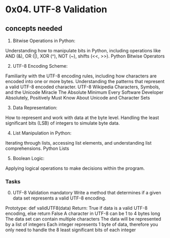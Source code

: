 # 0x04. UTF-8 Validation

## concepts needed
1. Bitwise Operations in Python:

Understanding how to manipulate bits in Python, including operations like AND (&), OR (|), XOR (^), NOT (~), shifts (<<, >>).
Python Bitwise Operators


2. UTF-8 Encoding Scheme:

Familiarity with the UTF-8 encoding rules, including how characters are encoded into one or more bytes.
Understanding the patterns that represent a valid UTF-8 encoded character.
UTF-8 Wikipedia
Characters, Symbols, and the Unicode Miracle
The Absolute Minimum Every Software Developer Absolutely, Positively Must Know About Unicode and Character Sets


3. Data Representation:

How to represent and work with data at the byte level.
Handling the least significant bits (LSB) of integers to simulate byte data.


4. List Manipulation in Python:

Iterating through lists, accessing list elements, and understanding list comprehensions.
Python Lists


5. Boolean Logic:

Applying logical operations to make decisions within the program.


### Tasks
0. UTF-8 Validation
mandatory
Write a method that determines if a given data set represents a valid UTF-8 encoding.

Prototype: def validUTF8(data)
Return: True if data is a valid UTF-8 encoding, else return False
A character in UTF-8 can be 1 to 4 bytes long
The data set can contain multiple characters
The data will be represented by a list of integers
Each integer represents 1 byte of data, therefore you only need to handle the 8 least significant bits of each integer
